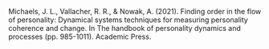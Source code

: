 
Michaels, J. L., Vallacher, R. R., & Nowak, A. (2021). Finding order in the flow of personality: Dynamical systems techniques for measuring personality coherence and change. In The handbook of personality dynamics and processes (pp. 985-1011). Academic Press.